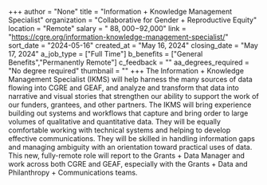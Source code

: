 +++
author = "None"
title = "Information + Knowledge Management Specialist"
organization = "Collaborative for Gender + Reproductive Equity"
location = "Remote"
salary = " $88,000-$92,000"
link = "https://cgre.org/information-knowledge-management-specialist/"
sort_date = "2024-05-16"
created_at = "May 16, 2024"
closing_date = "May 17, 2024"
a_job_type = ["Full Time"]
b_benefits = ["General Benefits","Permanently Remote"]
c_feedback = ""
aa_degrees_required = "No degree required"
thumbnail = ""
+++
The Information + Knowledge Management Specialist (IKMS) will help harness the many sources of data flowing into CGRE and GEAF, and analyze and transform that data into narrative and visual stories that strengthen our ability to support the work of our funders, grantees, and other partners. The IKMS will bring experience building out systems and workflows that capture and bring order to large volumes of qualitative and quantitative data. They will be equally comfortable working with technical systems and helping to develop effective communications. They will be skilled in handling information gaps and managing ambiguity with an orientation toward practical uses of
data. This new, fully-remote role will report to the Grants + Data Manager and work across both CGRE and GEAF, especially with the Grants + Data and Philanthropy + Communications teams.